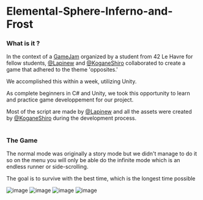 # Elemental-Sphere-Inferno-and-Frost

### What is it ?
In the context of a [GameJam](https://en.wikipedia.org/wiki/Game_jam) organized by a student from 42 Le Havre for fellow students, [@Lapinew](https://github.com/Lapinew) and [@KoganeShiro](https://github.com/KoganeShiro) collaborated to create a game that adhered to the theme 'opposites.'


We accomplished this within a week, utilizing Unity.

As complete beginners in C# and Unity, we took this opportunity to learn and practice game developpement for our project.

Most of the script are made by [@Lapinew](https://github.com/Lapinew)
and all the assets were created by [@KoganeShiro](https://github.com/KoganeShiro) during the development process.
#

### The Game
The normal mode was originally a story mode but we didn't manage to do it so on the menu you will only be able do the infinite mode which is an endless runner or side-scrolling.

The goal is to survive with the best time, which is the longest time possible

![image](https://github.com/user-attachments/assets/f5f27bc5-55f8-430d-80f4-d23e495f9cb6)
![image](https://github.com/user-attachments/assets/b827bfb2-46fb-4007-9349-735d1a78ef10)
![image](https://github.com/user-attachments/assets/7f818d6e-9580-4e27-84ab-384892fd2fbc)
![image](https://github.com/user-attachments/assets/67000fb1-1eb1-453c-acd6-1d6b8d480afc)



#
<!---
### What now ?
As we liked our idea, we decided to continue the project implementing things we didn't get to implement and add even more to make a real game that could be played.

### Quick Start
#
-->
